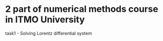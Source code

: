 # 2 part of numerical methods course in ITMO University 

task1 - Solving Lorentz differential system